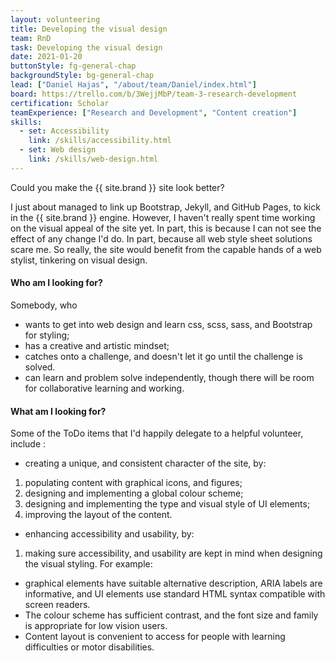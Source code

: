 ```yaml
---
layout: volunteering
title: Developing the visual design
team: RnD
task: Developing the visual design
date: 2021-01-20
buttonStyle: fg-general-chap
backgroundStyle: bg-general-chap
lead: ["Daniel Hajas", "/about/team/Daniel/index.html"]
board: https://trello.com/b/3WejjMbP/team-3-research-development
certification: Scholar
teamExperience: ["Research and Development", "Content creation"]
skills:
  - set: Accessibility
    link: /skills/accessibility.html
  - set: Web design
    link: /skills/web-design.html
---
```


Could you make the {{ site.brand }} site look better?
<!-- excerpt-end -->
I just about managed to link up Bootstrap, Jekyll, and GitHub Pages, to kick in the {{ site.brand }} engine.
However, I haven't really spent time working on the visual appeal of the site yet.
In part, this is because I can not see the effect of any change I'd do.
In part, because all web style sheet solutions scare me. So really, the site would benefit from the capable hands of a web stylist, tinkering on visual design.

#### Who am I looking for?

Somebody, who

+ wants to get into web design and learn css, scss, sass, and Bootstrap for styling;
+ has a creative and artistic mindset;
+ catches onto a challenge, and doesn't let it go until the challenge is solved.
+ can learn and problem solve independently, though there will be room for collaborative learning and working. 

#### What am I looking for?

Some of the ToDo items that I'd happily delegate to a helpful volunteer, include :

+ creating a unique, and consistent character of the site, by:
 1. populating content with graphical icons, and figures;
 2. designing and implementing a global colour scheme;
 3. designing and implementing the type and visual style of UI elements;
 4. improving the layout of the content.
+ enhancing accessibility and usability, by:
 1. making sure accessibility, and usability are kept in mind when designing the visual styling. For example:
  * graphical elements have suitable alternative description, ARIA labels are informative, and UI elements use standard HTML syntax compatible with screen readers.
  * The colour scheme has sufficient contrast, and the font size and family is appropriate for low vision users.
  * Content layout is convenient to access for people with learning difficulties or motor disabilities.
